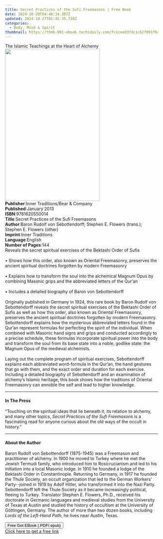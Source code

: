 ```yaml
---
title: Secret Practices of the Sufi Freemasons | Free Book
date: 2024-10-20T04:46:34.387Z
updated: 2024-10-27T01:45:35.728Z
categories:
  - Body, Mind & Spirit
thumbnail: https://thmb-001-ebook.techidaily.com/fc1cee03fdc1c62f001f6c821721dbe49da36882f20919deaa811c7ccb65c18d.jpg
---
```

<main id="book-container">
  <div class="flex flex-col">
    <div class="book-brief flex-1 py-6 px-4 sm:p-6 md:py-10 md:px-8">
      <!-- brief-->
      <div class="book-brief-main">
        The Islamic Teachings at the Heart of Alchemy
      </div>
    </div>
    <div
      class="book-meta-info flex-1 grid gap-4 col-start-1 col-end-3 row-start-1 sm:mb-6 sm:grid-cols-4 lg:gap-6 lg:col-start-2 lg:row-end-6 lg:row-span-6 lg:mb-0"
    >
      <div
        class="book-meta-info-left place-content-center mt-4 p-4 text-sm leading-6 col-start-2 col-span-2 dark:text-slate-400"
      >
        <img
          class="w-full h-500 object-cover rounded-lg sm:h-255 sm:col-span-2 lg:col-span-full"
          src="https://img-001-ebook.techidaily.com/99bd53d3b9dff532d97ca027e11d0d19ccdf3d4062aa93a5db9a69658d157e72.jpg"
          alt=""
          width="312"
          height="500"
        />
      </div>
      <div
        class="book-meta-info-right mt-2 col-start-1 row-start-2 col-span-3 self-center"
      >
        <!-- meta data  -->
        <div class="flex flex-col px-4 md:px-8">
          <div class="flex-1">
            <strong>Publisher</strong>:<span class="px-2"
              >Inner Traditions/Bear &amp; Company</span
            >
          </div>
          <div class="flex-1">
            <strong>Published</strong>:<span class="px-2">January 2013</span>
          </div>
          <div class="flex-1">
            <strong>ISBN</strong>:<span class="px-2">9781620550014</span>
          </div>
          <div class="flex-1">
            <strong>Title</strong>:<span class="px-2"
              >Secret Practices of the Sufi Freemasons</span
            >
          </div>
          <div class="flex-1">
            <strong>Author</strong>:<span class="px-2"
              >Baron Rudolf von Sebottendorff; Stephen E. Flowers (trans.);
              Stephen E. Flowers (other)</span
            >
          </div>
          <div class="flex-1">
            <strong>Imprint</strong>:<span class="px-2">Inner Traditions</span>
          </div>
          <div class="flex-1">
            <strong>Language</strong>:<span class="px-2">English</span>
          </div>
          <div class="flex-1">
            <strong>Number of Pages</strong>:<span class="px-2">144</span>
          </div>
        </div>
      </div>
    </div>
    <div class="book-description flex-1 py-6 px-4 sm:p-6 md:py-10 md:px-8">
      <div class="book-description-main">
        <div accordion-content="" id="description">
          Reveals the secret spiritual exercises of the Bektashi Order of Sufis
          <br />
          <br />• Shows how this order, also known as Oriental Freemasonry,
          preserves the ancient spiritual doctrines forgotten by modern
          Freemasonry <br />
          <br />• Explains how to transform the soul into the alchemical Magnum
          Opus by combining Masonic grips and the abbreviated letters of the
          Qur’an <br />
          <br />• Includes a detailed biography of Baron von Sebottendorff
          <br />
          <br />Originally published in Germany in 1924, this rare book by Baron
          Rudolf von Sebottendorff reveals the secret spiritual exercises of the
          Bektashi Order of Sufis as well as how this order, also known as
          Oriental Freemasonry, preserves the ancient spiritual doctrines
          forgotten by modern Freemasonry. Sebottendorff explains how the
          mysterious abbreviated letters found in the Qur’an represent formulas
          for perfecting the spirit of the individual. When combined with
          Masonic hand signs and grips and conducted accordingly to a precise
          schedule, these formulas incorporate spiritual power into the body and
          transform the soul from its base state into a noble, godlike state:
          the Magnum Opus of the medieval alchemists. <br />
          <br />Laying out the complete program of spiritual exercises,
          Sebottendorff explains each abbreviated word-formula in the Qur’an,
          the hand gestures that go with them, and the exact order and duration
          for each exercise. Including a detailed biography of Sebottendorff and
          an examination of alchemy’s Islamic heritage, this book shows how the
          traditions of Oriental Freemasonry can ennoble the self and lead to
          higher knowledge.
        </div>
        <div class="accordion-fader"></div>
      </div>
    </div>
    <div class="book-excerpts flex-1 py-6 px-4 sm:p-6 md:py-10 md:px-8">
      <!-- excerpts-->
      <div class="book-excerpts-main">
        <hr />
        <h4 class="placeholder placeholder-heading">
          <span>In The Press</span>
        </h4>
        <p>
          “Touching on the spiritual ideas that lie beneath it, its relation to
          alchemy, and many other topics,
          <i>Secret Practices of the Sufi Freemasons</i> is a fascinating read
          for anyone curious about the old ways of the occult in history.”
        </p>
      </div>
    </div>
    <div class="book-about-author flex-1 py-6 px-4 sm:p-6 md:py-10 md:px-8">
      <!-- about author-->
      <div class="book-main-author-main">
        <hr />
        <h4 class="placeholder placeholder-heading">
          <span>About the Author</span>
        </h4>
        <p>
          Baron Rudolf von Sebottendorff (1875-1945) was a Freemason and
          practitioner of alchemy. In 1900 he moved to Turkey where he met the
          Jewish Termudi family, who introduced him to Rosicrucianism and led to
          his initiation into a local Masonic lodge. In 1910 he founded a lodge
          of the Bektashi Order in Constantinople. Returning to Germany, in 1917
          he founded the Thule Society, an occult organization that led to the
          German Workers’ Party--joined in 1919 by Adolf Hitler, who transformed
          it into the Nazi Party. Sebottendorff left the Thule Society as it
          became increasingly political, fleeing to Turkey. Translator Stephen
          E. Flowers, Ph.D., received his doctorate in Germanic languages and
          medieval studies from the University of Texas at Austin and studied
          the history of occultism at the University of Göttingen, Germany. The
          author of more than two dozen books, including
          <i>Lords of the Left-Hand Path</i>, he lives near Austin, Texas.
        </p>
      </div>
    </div>
    <div class="book-free-get flex-1 py-6 px-4 sm:p-6 md:py-10 md:px-8">
      <button
        id="btn-free-get"
        class="bg-blue-500 hover:bg-blue-700 text-white font-bold py-2 px-4 rounded"
      >
        Free Get EBook (.PDF/.epub)
      </button>
      <div id="countdown-display" class="px-2 text-lg mt-2"></div>
      <a
        id="free-link"
        class="hidden bg-blue-500 hover:bg-blue-700 text-white font-bold py-2 px-4 rounded"
        href="https://www.ebooks.com/en-us/book/95782157/secret-practices-of-the-sufi-freemasons/baron-rudolf-von-sebottendorff/"
        target="_blank"
        >Click here to get a free link</a
      >
    </div>
    <script>
      let countdownTime = 0;
      let countdownInterval = null;
      document
        .getElementById('btn-free-get')
        .addEventListener('click', startCountdown);
      function startCountdown() {
        countdownTime = new Date().getTime() + 60000 * 3;
        countdownInterval = setInterval(updateCountdown, 1000);
        document.getElementById('btn-free-get').disabled = true;
        document
          .getElementById('btn-free-get')
          .classList.add('bg-gray-500', 'cursor-not-allowed');
      }
      function updateCountdown() {
        let currentTime = new Date().getTime();
        let timeLeft = countdownTime - currentTime;
        let secondsLeft = Math.floor(timeLeft / 1000);
        document.getElementById('countdown-display').innerHTML =
          `Remaining time: ${secondsLeft} seconds.`;
        if (secondsLeft <= 0) {
          clearInterval(countdownInterval);
          document.getElementById('btn-free-get').classList.add('hidden');
          document.getElementById('free-link').classList.remove('hidden');
          document.getElementById('countdown-display').innerHTML = '';
        }
      }
    </script>
  </div>
</main>

<ins class="adsbygoogle"
      style="display:block"
      data-ad-client="ca-pub-7571918770474297"
      data-ad-slot="8358498916"
      data-ad-format="auto"
      data-full-width-responsive="true"></ins>
    